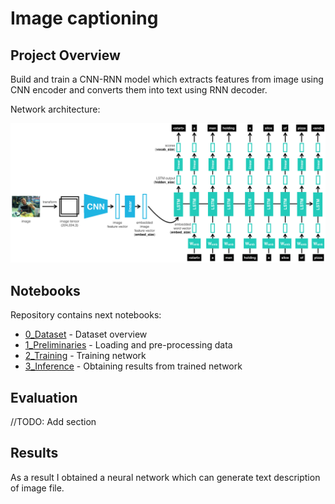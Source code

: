 # Image captioning

## Project Overview

Build and train a CNN-RNN model which extracts features from image using CNN encoder and converts them into text using RNN decoder.

Network architecture:

![alt Network Architecture](./images/encoder-decoder.png)

## Notebooks

Repository contains next notebooks:

* [0_Dataset](./0_Dataset.ipynb) - Dataset overview
* [1_Preliminaries](./1_Preliminaries.ipynb) - Loading and pre-processing data
* [2_Training](./2_Training.ipynb) - Training network
* [3_Inference](./3_Inference.ipynb) - Obtaining results from trained network

## Evaluation

//TODO: Add section

## Results

As a result I obtained a neural network which can generate text description of image file.
